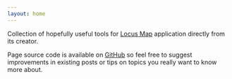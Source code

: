 ```yaml
---
layout: home
---
```


Collection of hopefully useful tools for [Locus Map](https://www.locusmap.eu/) application directly from its creator.

Page source code is available on [GitHub](https://github.com/asamm/web-menion-asamm-com) so feel free to suggest improvements in existing posts or tips on topics you really want to know more about. 




